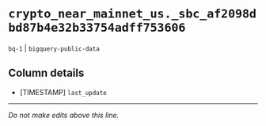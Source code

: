 # `crypto_near_mainnet_us._sbc_af2098dbd87b4e32b33754adff753606`
`bq-1` | `bigquery-public-data`

## Column details
* [TIMESTAMP] `last_update`

-------------------------------------------------------------------------------
*Do not make edits above this line.*
